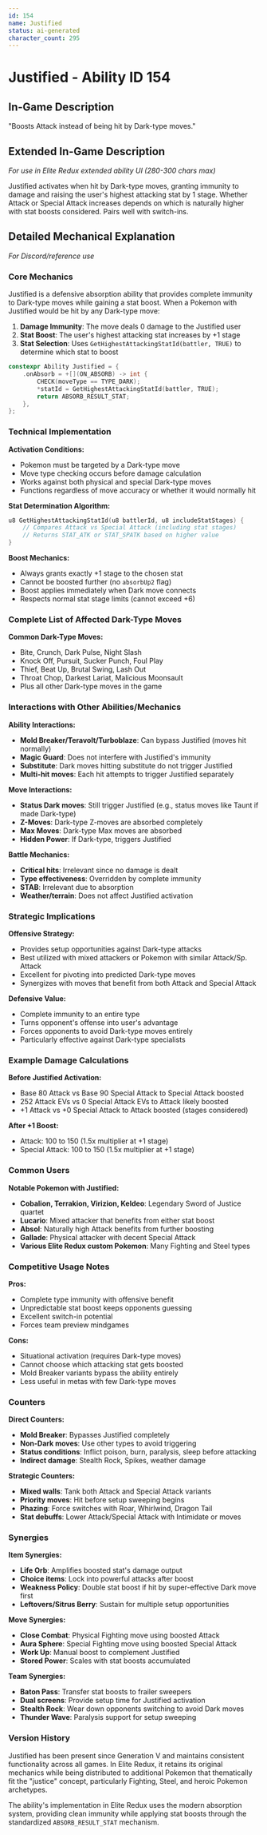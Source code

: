 ```yaml
---
id: 154
name: Justified
status: ai-generated
character_count: 295
---
```


# Justified - Ability ID 154

## In-Game Description
"Boosts Attack instead of being hit by Dark-type moves."

## Extended In-Game Description
*For use in Elite Redux extended ability UI (280-300 chars max)*

Justified activates when hit by Dark-type moves, granting immunity to damage and raising the user's highest attacking stat by 1 stage. Whether Attack or Special Attack increases depends on which is naturally higher with stat boosts considered. Pairs well with switch-ins.

## Detailed Mechanical Explanation
*For Discord/reference use*

### Core Mechanics

Justified is a defensive absorption ability that provides complete immunity to Dark-type moves while gaining a stat boost. When a Pokemon with Justified would be hit by any Dark-type move:

1. **Damage Immunity**: The move deals 0 damage to the Justified user
2. **Stat Boost**: The user's highest attacking stat increases by +1 stage
3. **Stat Selection**: Uses `GetHighestAttackingStatId(battler, TRUE)` to determine which stat to boost

```c
constexpr Ability Justified = {
    .onAbsorb = +[](ON_ABSORB) -> int {
        CHECK(moveType == TYPE_DARK);
        *statId = GetHighestAttackingStatId(battler, TRUE);
        return ABSORB_RESULT_STAT;
    },
};
```

### Technical Implementation

**Activation Conditions:**
- Pokemon must be targeted by a Dark-type move
- Move type checking occurs before damage calculation
- Works against both physical and special Dark-type moves
- Functions regardless of move accuracy or whether it would normally hit

**Stat Determination Algorithm:**
```c
u8 GetHighestAttackingStatId(u8 battlerId, u8 includeStatStages) {
    // Compares Attack vs Special Attack (including stat stages)
    // Returns STAT_ATK or STAT_SPATK based on higher value
}
```

**Boost Mechanics:**
- Always grants exactly +1 stage to the chosen stat
- Cannot be boosted further (no `absorbUp2` flag)
- Boost applies immediately when Dark move connects
- Respects normal stat stage limits (cannot exceed +6)

### Complete List of Affected Dark-Type Moves

**Common Dark-Type Moves:**
- Bite, Crunch, Dark Pulse, Night Slash
- Knock Off, Pursuit, Sucker Punch, Foul Play
- Thief, Beat Up, Brutal Swing, Lash Out
- Throat Chop, Darkest Lariat, Malicious Moonsault
- Plus all other Dark-type moves in the game

### Interactions with Other Abilities/Mechanics

**Ability Interactions:**
- **Mold Breaker/Teravolt/Turboblaze**: Can bypass Justified (moves hit normally)
- **Magic Guard**: Does not interfere with Justified's immunity
- **Substitute**: Dark moves hitting substitute do not trigger Justified
- **Multi-hit moves**: Each hit attempts to trigger Justified separately

**Move Interactions:**
- **Status Dark moves**: Still trigger Justified (e.g., status moves like Taunt if made Dark-type)
- **Z-Moves**: Dark-type Z-moves are absorbed completely
- **Max Moves**: Dark-type Max moves are absorbed
- **Hidden Power**: If Dark-type, triggers Justified

**Battle Mechanics:**
- **Critical hits**: Irrelevant since no damage is dealt
- **Type effectiveness**: Overridden by complete immunity
- **STAB**: Irrelevant due to absorption
- **Weather/terrain**: Does not affect Justified activation

### Strategic Implications

**Offensive Strategy:**
- Provides setup opportunities against Dark-type attacks
- Best utilized with mixed attackers or Pokemon with similar Attack/Sp. Attack
- Excellent for pivoting into predicted Dark-type moves
- Synergizes with moves that benefit from both Attack and Special Attack

**Defensive Value:**
- Complete immunity to an entire type
- Turns opponent's offense into user's advantage
- Forces opponents to avoid Dark-type moves entirely
- Particularly effective against Dark-type specialists

### Example Damage Calculations

**Before Justified Activation:**
- Base 80 Attack vs Base 90 Special Attack to Special Attack boosted
- 252 Attack EVs vs 0 Special Attack EVs to Attack likely boosted
- +1 Attack vs +0 Special Attack to Attack boosted (stages considered)

**After +1 Boost:**
- Attack: 100 to 150 (1.5x multiplier at +1 stage)
- Special Attack: 100 to 150 (1.5x multiplier at +1 stage)

### Common Users

**Notable Pokemon with Justified:**
- **Cobalion, Terrakion, Virizion, Keldeo**: Legendary Sword of Justice quartet
- **Lucario**: Mixed attacker that benefits from either stat boost
- **Absol**: Naturally high Attack benefits from further boosting
- **Gallade**: Physical attacker with decent Special Attack
- **Various Elite Redux custom Pokemon**: Many Fighting and Steel types

### Competitive Usage Notes

**Pros:**
- Complete type immunity with offensive benefit
- Unpredictable stat boost keeps opponents guessing
- Excellent switch-in potential
- Forces team preview mindgames

**Cons:**
- Situational activation (requires Dark-type moves)
- Cannot choose which attacking stat gets boosted
- Mold Breaker variants bypass the ability entirely
- Less useful in metas with few Dark-type moves

### Counters

**Direct Counters:**
- **Mold Breaker**: Bypasses Justified completely
- **Non-Dark moves**: Use other types to avoid triggering
- **Status conditions**: Inflict poison, burn, paralysis, sleep before attacking
- **Indirect damage**: Stealth Rock, Spikes, weather damage

**Strategic Counters:**
- **Mixed walls**: Tank both Attack and Special Attack variants
- **Priority moves**: Hit before setup sweeping begins
- **Phazing**: Force switches with Roar, Whirlwind, Dragon Tail
- **Stat debuffs**: Lower Attack/Special Attack with Intimidate or moves

### Synergies

**Item Synergies:**
- **Life Orb**: Amplifies boosted stat's damage output
- **Choice items**: Lock into powerful attacks after boost
- **Weakness Policy**: Double stat boost if hit by super-effective Dark move first
- **Leftovers/Sitrus Berry**: Sustain for multiple setup opportunities

**Move Synergies:**
- **Close Combat**: Physical Fighting move using boosted Attack
- **Aura Sphere**: Special Fighting move using boosted Special Attack
- **Work Up**: Manual boost to complement Justified
- **Stored Power**: Scales with stat boosts accumulated

**Team Synergies:**
- **Baton Pass**: Transfer stat boosts to frailer sweepers
- **Dual screens**: Provide setup time for Justified activation
- **Stealth Rock**: Wear down opponents switching to avoid Dark moves
- **Thunder Wave**: Paralysis support for setup sweeping

### Version History

Justified has been present since Generation V and maintains consistent functionality across all games. In Elite Redux, it retains its original mechanics while being distributed to additional Pokemon that thematically fit the "justice" concept, particularly Fighting, Steel, and heroic Pokemon archetypes.

The ability's implementation in Elite Redux uses the modern absorption system, providing clean immunity while applying stat boosts through the standardized `ABSORB_RESULT_STAT` mechanism.